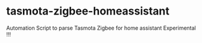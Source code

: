 # tasmota-zigbee-homeassistant
Automation Script to parse Tasmota Zigbee for home assistant
Experimental !!!
